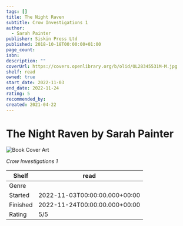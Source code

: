 ```yaml
---
tags: []
title: The Night Raven
subtitle: Crow Investigations 1
author:
  - Sarah Painter
publisher: Siskin Press Ltd
published: 2018-10-18T00:00:00+01:00
page_count:
isbn:
description: ""
coverUrl: https://covers.openlibrary.org/b/olid/OL28345531M-M.jpg
shelf: read
owned: true
start_date: 2022-11-03
end_date: 2022-11-24
rating: 5
recommended_by:
created: 2021-04-22
---
```


# The Night Raven by Sarah Painter

![Book Cover Art](https://covers.openlibrary.org/b/olid/OL28345531M-M.jpg)

_Crow Investigations 1_

| Shelf | read |
| --- | --- |
| Genre |  |
| Started | 2022-11-03T00:00:00.000+00:00 |
| Finished | 2022-11-24T00:00:00.000+00:00 |
| Rating | 5/5 |

